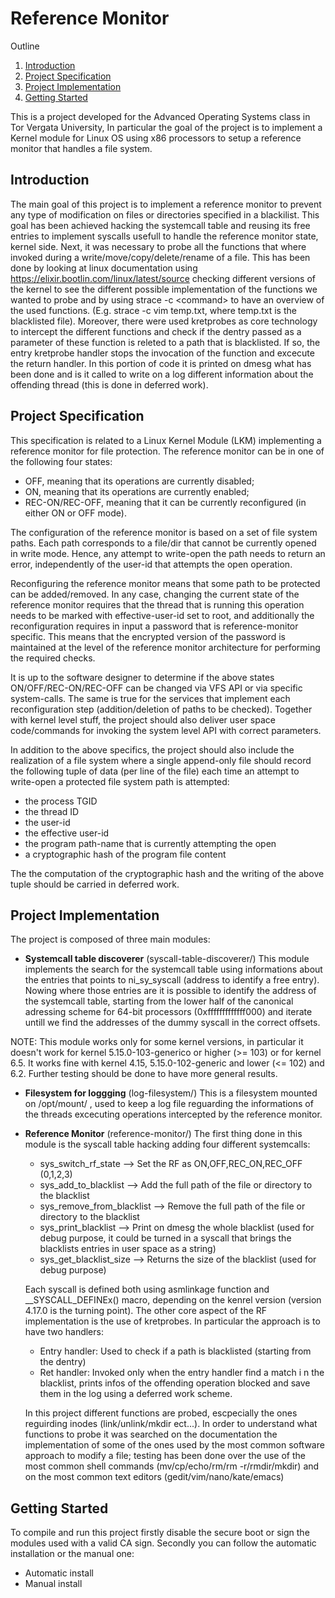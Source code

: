 # Reference Monitor

<!-- OUTLINE -->
<summary>Outline</summary>
<ol>
  <li>
      <a href="#Introduction">Introduction</a>
  </li>
  <li>
      <a href="#project-specification">Project Specification</a>
  </li>
  <li>
    <a href="#project-implementation">Project Implementation</a>
  </li>
  <li>
    <a href="#getting-started">Getting Started</a>
  </li>
</ol>


This is a project developed for the Advanced Operating Systems class in Tor Vergata University, In particular the goal of the project is to implement a Kernel module for Linux OS using x86 processors to setup a reference monitor that handles a file system.

## Introduction
The main goal of this project is to implement a reference monitor to prevent any type of modification on files or directories specified in a blackilist. This goal has been achieved hacking the systemcall table and reusing its free entries to implement syscalls usefull to handle the reference monitor state, kernel side. Next, it was necessary to probe all the functions that where invoked during a write/move/copy/delete/rename of a file. This has been done by looking at linux documentation using https://elixir.bootlin.com/linux/latest/source checking different versions of the kernel to see the different possible implementation of the functions we wanted to probe and by using strace -c \<command\> to have an overview of the used functions. (E.g. strace -c vim temp.txt, where temp.txt is the blacklisted file).
Moreover, there were used kretprobes as core technology to intercept the different functions and check if the dentry passed as a parameter of these function is releted to a path that is blacklisted. If so, the entry kretprobe handler stops the invocation of the function and excecute the return handler.
In this portion of code it is printed on dmesg what has been done and is it called to write on a log different information about the offending thread (this is done in deferred work). 
## Project Specification
This specification is related to a Linux Kernel Module (LKM) implementing a reference monitor for file protection. The reference monitor can be in one of the following four states:

* OFF, meaning that its operations are currently disabled;
* ON, meaning that its operations are currently enabled;
* REC-ON/REC-OFF, meaning that it can be currently reconfigured (in either ON or OFF mode). 

The configuration of the reference monitor is based on a set of file system paths. Each path corresponds to a file/dir that cannot be currently opened in write mode. Hence, any attempt to write-open the path needs to return an error, independently of the user-id that attempts the open operation.

Reconfiguring the reference monitor means that some path to be protected can be added/removed. In any case, changing the current state of the reference monitor requires that the thread that is running this operation needs to be marked with effective-user-id set to root, and additionally the reconfiguration requires in input a password that is reference-monitor specific. This means that the encrypted version of the password is maintained at the level of the reference monitor architecture for performing the required checks.

It is up to the software designer to determine if the above states ON/OFF/REC-ON/REC-OFF can be changed via VFS API or via specific system-calls. The same is true for the services that implement each reconfiguration step (addition/deletion of paths to be checked). Together with kernel level stuff, the project should also deliver user space code/commands for invoking the system level API with correct parameters.

In addition to the above specifics, the project should also include the realization of a file system where a single append-only file should record the following tuple of data (per line of the file) each time an attempt to write-open a protected file system path is attempted:

* the process TGID
* the thread ID
* the user-id
* the effective user-id
* the program path-name that is currently attempting the open
* a cryptographic hash of the program file content 

The the computation of the cryptographic hash and the writing of the above tuple should be carried in deferred work. 

## Project Implementation
The project is composed of three main modules:
- **Systemcall table discoverer** (syscall-table-discoverer/)
This module implements the search for the systemcall table using informations about the entries that points to ni_sy_syscall (address to identify a free entry). Nowing where those entries are it is possible to identify the address of the systemcall table, starting from the lower half of the canonical adressing scheme for 64-bit processors (0xfffffffffffff000) and iterate untill we find the addresses of the dummy syscall in the correct offsets.

NOTE: This module works only for some kernel versions, in particular it doesn't work for kernel 5.15.0-103-generico or higher (>= 103) or for kernel 6.5. It works fine with kernel 4.15, 5.15.0-102-generic and lower (<= 102) and 6.2. Further testing should be done to have more general results.
- **Filesystem for loggging** (log-filesystem/)
This is a filesystem mounted on /opt/mount/ , used to keep a log file reguarding the informations of the threads excecuting operations intercepted by the reference monitor. 
- **Reference Monitor** (reference-monitor/)
The first thing done in this module is the syscall table hacking adding four different systemcalls:
  - sys_switch_rf_state --> Set the RF as ON,OFF,REC_ON,REC_OFF (0,1,2,3)
  - sys_add_to_blacklist --> Add the full path of the file or directory to the blacklist
  - sys_remove_from_blacklist --> Remove the full path of the file or directory to the blacklist
  - sys_print_blacklist --> Print on dmesg the whole blacklist (used for debug purpose, it could be turned in a syscall that brings the blacklists entries in user space as a string)
  - sys_get_blacklist_size --> Returns the size of the blacklist (used for debug purpose)

  Each syscall is defined both using asmlinkage function and __SYSCALL_DEFINEx() macro, depending on the kenrel version (version 4.17.0 is the turning point).
  The other core aspect of the RF implementation is the use of kretprobes. In particular the approach is to have two handlers:
  - Entry handler: Used to check if a path is blacklisted (starting from the dentry)
  - Ret handler: Invoked only when the entry handler find a match i n the blacklist, prints infos of the offending operation blocked and save them in the log using a deferred work scheme.

  In this project different functions are probed, escpecially the ones reguirding inodes (link/unlink/mkdir ect...). In order to understand what functions to probe it was searched on the documentation the implementation of some of the ones used by the most common software approach to modify a file; testing has been done over the use of the most common shell commands (mv/cp/echo/rm/rm -r/rmdir/mkdir) and on the most common text editors (gedit/vim/nano/kate/emacs)

## Getting Started
To compile and run this project firstly disable the secure boot or sign the modules used with a valid CA sign. Secondly you can follow the automatic installation or the manual one:
- Automatic install
- Manual install